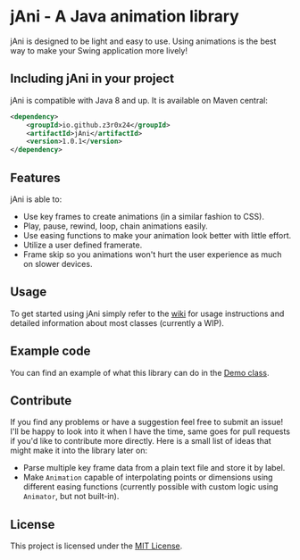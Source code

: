 # jAni - A Java animation library
jAni is designed to be light and easy to use. Using animations is the best way to make your Swing application more lively!

## Including jAni in your project
jAni is compatible with Java 8 and up. It is available on Maven central:

```xml
<dependency>
    <groupId>io.github.z3r0x24</groupId>
    <artifactId>jAni</artifactId>
    <version>1.0.1</version>
</dependency>
```

## Features
jAni is able to:
* Use key frames to create animations (in a similar fashion to CSS).
* Play, pause, rewind, loop, chain animations easily.
* Use easing functions to make your animation look better with little effort.
* Utilize a user defined framerate.
* Frame skip so you animations won't hurt the user experience as much on slower devices.

## Usage
To get started using jAni simply refer to the [wiki](https://github.com/Z3R0x24/jani/wiki) for usage instructions and detailed information about most classes (currently a WIP).

## Example code
You can find an example of what this library can do in the [Demo class](https://github.com/Z3R0x24/jani/blob/main/src/main/java/io/github/z3r0x24/jani/Demo.java).

## Contribute
If you find any problems or have a suggestion feel free to submit an issue! I'll be happy to look into it when I have the time, same goes for pull requests if you'd like to contribute more directly.
Here is a small list of ideas that might make it into the library later on:
* Parse multiple key frame data from a plain text file and store it by label.
* Make `Animation` capable of interpolating points or dimensions using different easing functions (currently possible with custom logic using `Animator`, but not built-in).

## License
This project is licensed under the [MIT License](https://github.com/Z3R0x24/jani/blob/main/LICENSE).
